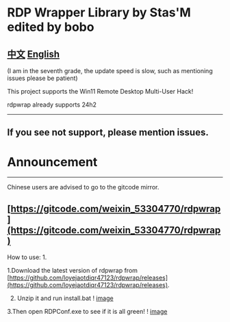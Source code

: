 # RDP Wrapper Library by Stas'M edited by bobo

[中文](https://github.com/loyejaotdiqr47123/rdpwrap/blob/master/README_CN.md)
[English](https://github.com/loyejaotdiqr47123/rdpwrap/blob/master/README.md)
-------------------------------------------------------------------------------------------------------------

(I am in the seventh grade, the update speed is slow, such as mentioning issues please be patient)

This project supports the Win11 Remote Desktop Multi-User Hack!

rdpwrap already supports 24h2
     
 -------------------------------------------------------------------------------------------------------------
 If you see not support, please mention issues.
--------------------------------------------------------------------------------------------------------------

# Announcement



--------------------------------------------------------------------------------------------------------------

Chinese users are advised to go to the gitcode mirror.

[https://gitcode.com/weixin_53304770/rdpwrap](https://gitcode.com/weixin_53304770/rdpwrap)
-------------------------------------------------------------------------------------------------------------
How to use: 1.

1.Download the latest version of rdpwrap from [https://github.com/loyejaotdiqr47123/rdpwrap/releases](https://github.com/loyejaotdiqr47123/rdpwrap/releases).

2. Unzip it and run install.bat
! [image](https://img2.imgtp.com/2024/03/09/c0QN6eKl.png)

3.Then open RDPConf.exe to see if it is all green!
! [image](https://img2.imgtp.com/2024/03/09/XvYspUTI.png)



